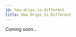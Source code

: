 ```yaml
---
id: how-drips-is-different
title: How Drips Is Different
---
```


*Coming soon...*


[zb]: http://philzimmermann.com/docs/human-oriented-base-32-encoding.txt
